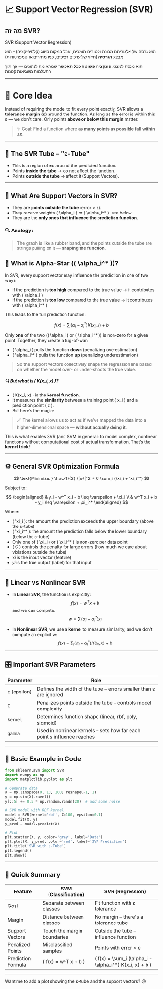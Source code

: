 # 📈 Support Vector Regression (SVR)

## מה זה SVR?

SVR (Support Vector Regression) 

הוא גרסה של אלגוריתם מכונת וקטורים תומכים, 
אבל במקום סיווג (קלסיפיקציה) – הוא מבצע **רגרסיה** (חיזוי של ערכים רציפים, כמו מחירים או טמפרטורות)

הוא מנסה למצוא **פונקציה פשוטה ככל האפשר** שמתאימה לנתונים — אך תוך התעלמות משגיאות קטנות

---

# 🎯 Core Idea

Instead of requiring the model to fit every point exactly, SVR allows a **tolerance margin (ε)** around the function. As long as the error is within this ε — we don't care. Only points **above or below this margin** matter.

> ✨ Goal: Find a function where **as many points as possible fall within ±ε**.

---

## 📐 The SVR Tube – "ε-Tube"

- This is a region of ±ε around the predicted function.
- Points **inside the tube** → do not affect the function.
- Points **outside the tube** → affect it (Support Vectors).

---

## 🧠 What Are Support Vectors in SVR?

- They are **points outside the tube** (error > ε).
- They receive weights \( \alpha_i \) or \( \alpha_i^* \). see below
- They are the **only ones that influence the prediction function**.

### 🔍 Analogy:
> The graph is like a rubber band, and the points outside the tube are strings pulling on it — **shaping the function**.

## 🌟 What is Alpha-Star (\( \alpha_i^* \))?

In SVR, every support vector may influence the prediction in one of two ways:

- If the prediction is **too high** compared to the true value → it contributes with \( \alpha_i \)
- If the prediction is **too low** compared to the true value → it contributes with \( \alpha_i^* \)

This leads to the full prediction function:

$$
f(x) = \sum_i (\alpha_i - \alpha_i^*) K(x_i, x) + b
$$

Only **one** of the two (\( \alpha_i \) or \( \alpha_i^* \)) is non-zero for a given point. Together, they create a tug-of-war:

- \( \alpha_i \) pulls the function **down** (penalizing overestimation)
- \( \alpha_i^* \) pulls the function **up** (penalizing underestimation)

> So the support vectors collectively shape the regression line based on whether the model over- or under-shoots the true value.

##### 🔍 But what is \( K(x_i, x) \)?

- \( K(x_i, x) \) is the **kernel function**.
- It measures the **similarity** between a training point \( x_i \) and a prediction point \( x \).
- But here’s the magic:

> 🪄 The kernel allows us to act as if we’ve mapped the data into a higher-dimensional space — **without actually doing it**.

This is what enables SVR (and SVM in general) to model complex, nonlinear functions without computational cost of actual transformation. That’s the **kernel trick**!

---

## ⚙️ General SVR Optimization Formula

$$
\text{Minimize: } \frac{1}{2} \|w\|^2 + C \sum_i (\xi_i + \xi_i^*)
$$

Subject to:

$$
\begin{aligned}
& y_i - w^T x_i - b \leq \varepsilon + \xi_i \\
& w^T x_i + b - y_i \leq \varepsilon + \xi_i^*
\end{aligned}
$$

Where:
- \( \xi_i \): the amount the prediction exceeds the upper boundary (above the ε-tube)
- \( \xi_i^* \): the amount the prediction falls below the lower boundary (below the ε-tube)
- Only one of \( \xi_i \) or \( \xi_i^* \) is non-zero per data point
- \( C \) controls the penalty for large errors (how much we care about violations outside the tube)
- x𝑖 is the input vector (feature)
- 𝑦𝑖 is the true output (label) for that input

---

## 🔢 Linear vs Nonlinear SVR

- In **Linear SVR**, the function is explicitly:
  $$ f(x) = w^T x + b $$
  and we can compute:
  $$ w = \sum_i (\alpha_i - \alpha_i^*) x_i $$

- In **Nonlinear SVR**, we use a **kernel** to measure similarity, and we don’t compute an explicit w:
  $$ f(x) = \sum_i (\alpha_i - \alpha_i^*) K(x_i, x) + b $$

---

## 🎛️ Important SVR Parameters

| Parameter | Role |
|----------|------|
| `ε` (epsilon) | Defines the width of the tube – errors smaller than ε are ignored |
| `C` | Penalizes points outside the tube – controls model complexity |
| `kernel` | Determines function shape (linear, rbf, poly, sigmoid) |
| `gamma` | Used in nonlinear kernels – sets how far each point's influence reaches |

---

## 🧪 Basic Example in Code
```python
from sklearn.svm import SVR
import numpy as np
import matplotlib.pyplot as plt

# Generate data
X = np.linspace(0, 10, 100).reshape(-1, 1)
y = np.sin(X).ravel()
y[::5] += 0.5 * np.random.randn(20)  # add some noise

# SVR model with RBF kernel
model = SVR(kernel='rbf', C=100, epsilon=0.1)
model.fit(X, y)
y_pred = model.predict(X)

# Plot
plt.scatter(X, y, color='gray', label='Data')
plt.plot(X, y_pred, color='red', label='SVR Prediction')
plt.title('SVR with ε-Tube')
plt.legend()
plt.show()
```

---

## 💬 Quick Summary

| Feature              | SVM (Classification)       | SVR (Regression)                      |
|----------------------|-----------------------------|----------------------------------------|
| Goal                 | Separate between classes    | Fit function with ε tolerance         |
| Margin               | Distance between classes    | No margin – there's a tolerance tube  |
| Support Vectors      | Touch the margin boundaries | Outside the tube – influence function |
| Penalized Points     | Misclassified samples        | Points with error > ε                 |
| Prediction Formula   | \( f(x) = w^T x + b \)       | \( f(x) = \sum_i (\alpha_i - \alpha_i^*) K(x_i, x) + b \) |

---

Want me to add a plot showing the ε-tube and the support vectors? 😘
